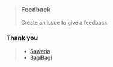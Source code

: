 > ### Feedback
>
> Create an issue to give a feedback

### Thank you

> - [Saweria](https://saweria.co/fadhilkholaf)
> - [BagiBagi](https://bagibagi.co/fadhilkholaf)
